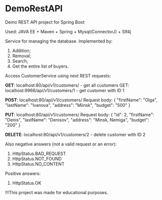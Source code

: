 # DemoRestAPI
Demo REST API project for Spring Boot

Used: JAVA EE + Maven + Spring + Mysql(ConnectorJ) + Slf4j


Service for managing the database.
Implemented by:
1. Addition;
2. Removal;
3. Search;
4. Get the entire list of buyers.



Access CustomerService using next REST requests:

<b>GET</b>: localhost:80/api/v1/customers/ - get all customers GET: localhost:9966/api/v1/customers/1 - get customer with ID 1

<b>POST</b>: localhost:80/api/v1/customers/ Request body: { "firstName": "Olga", "lastName": "Ivanova", "address": "Miinsk", "budget": "500" }

<b>PUT</b>: localhost:80/api/v1/customers/ Request body: { "id": 2, "firstName": "Denis", "lastName": "Denisov", "address": "Minsk, Nemiga", "budget": "200" }

<b>DELETE</b>: localhost:80/api/v1/customers/2 - delete customer with ID 2


Also negative answers (not a valid request or an error):
1. HttpStatus.BAD_REQUEST
2. HttpStatus.NOT_FOUND
3. HttpStatus.NO_CONTENT

Positive answers:
1. HttpStatus.OK

!!!This project was made for educational purposes.

